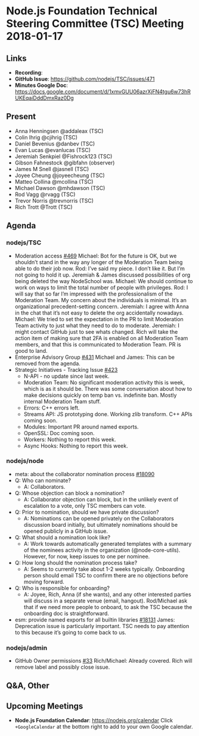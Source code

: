 # Node.js Foundation Technical Steering Committee (TSC) Meeting 2018-01-17
## Links
* **Recording**:  
* **GitHub Issue**: https://github.com/nodejs/TSC/issues/471
* **Minutes Google Doc**: https://docs.google.com/document/d/1xmvGUU06azrXjFN4tgu6w73hRUKEqaiDddDmxRaz0Dg
## Present
* Anna Henningsen @addaleax (TSC)
* Colin Ihrig @cjihrig (TSC)
* Daniel Bevenius @danbev (TSC)
* Evan Lucas @evanlucas (TSC)
* Jeremiah Senkpiel @Fishrock123 (TSC)
* Gibson Fahnestock @gibfahn (observer)
* James M Snell @jasnell (TSC)
* Joyee Cheung @joyeecheung (TSC)
* Matteo Collina @mcollina (TSC)
* Michael Dawson @mhdawson (TSC)
* Rod Vagg @rvagg (TSC)
* Trevor Norris @trevnorris (TSC)
* Rich Trott @Trott (TSC)
## Agenda
### nodejs/TSC
* Moderation access [#469](https://github.com/nodejs/TSC/pull/469)
Michael: Bot for the future is OK, but we shouldn’t stand in the way any longer of the Moderation Team being able to do their job now.
Rod: I’ve said my piece. I don’t like it. But I’m not going to hold it up.
Jeremiah & James discussed possibilities of org being deleted the way NodeSchool was. 
Michael: We should continue to work on ways to limit the total number of people with privileges.
Rod: I will say that so far I’m impressed with the professionalism of the Moderation Team. My concern about the individuals is minimal. It’s an organizational precedent-setting concern.
Jeremiah: I agree with Anna in the chat that it’s not easy to delete the org accidentally nowadays.
Michael: We tried to set the expectation in the PR to limit Moderation Team 
activity to just what they need to do to moderate.
Jeremiah: I might contact GitHub just to see whats changed.
Rich will take the action item of making sure that 2FA is enabled on all Moderation Team members, and that this is communicated to Moderation Team. PR is good to land.
* Enterprise Advisory Group [#431](https://github.com/nodejs/TSC/issues/431)
Michael and James: This can be removed from the agenda.
* Strategic Initiatives - Tracking Issue [#423](https://github.com/nodejs/TSC/issues/423)
  * N-API - no update since last week.
  * Moderation Team: No significant moderation activity this is week, which is as it should be. There was some conversation about how to make decisions quickly on temp ban vs. indefinite ban. Mostly internal Moderation Team stuff.
  * Errors: C++ errors left.
  * Streams API: JS prototyping done. Working zlib transform. C++ APIs coming soon.
  * Modules: Important PR around named exports.
  * OpenSSL: Doc coming soon.
  * Workers: Nothing to report this week.
  * Async Hooks: Nothing to report this week.
### nodejs/node
* meta: about the collaborator nomination process [#18090](https://github.com/nodejs/node/issues/18090)
* Q: Who can nominate?
  * A: Collaborators. 
* Q: Whose objection can block a nomination?
  * A: Collaborator objection can block, but in the unlikely event of escalation to a vote, only TSC members can vote.
* Q: Prior to nomination, should we have private discussion?
  * A: Nominations can be opened privately on the Collaborators discussion board initially, but ultimately nominations should be opened publicly in a GitHub issue.
* Q: What should a nomination look like?
  * A: Work towards automatically generated templates with a summary of the nominees activity in the organization (@node-core-utils). However, for now, keep issues to one per nominee.
* Q: How long should the nomination process take?
  * A: Seems to currently take about 1-2 weeks typically. Onboarding person should email TSC to confirm there are no objections before moving forward.
* Q: Who is responsible for onboarding?
  * A: Joyee, Rich, Anna (if she wants), and any other interested parties will discuss in a separate venue (email, hangout). Rod/Michael ask that if we need more people to onboard, to ask the TSC because the onboarding doc is straightforward.
* esm: provide named exports for all builtin libraries [#18131](https://github.com/nodejs/node/pull/18131)
James: Deprecation issue is particularly important. TSC needs to pay attention to this because it’s going to come back to us.
### nodejs/admin
* GitHub Owner permissions [#33](https://github.com/nodejs/admin/issues/33)
Rich/Michael: Already covered. Rich will remove label and possibly close issue.
## Q&A, Other
## Upcoming Meetings
* **Node.js Foundation Calendar**: https://nodejs.org/calendar
Click `+GoogleCalendar` at the bottom right to add to your own Google calendar.
